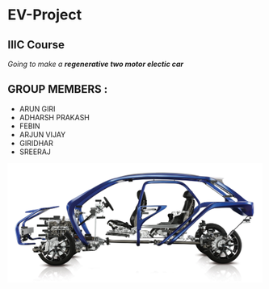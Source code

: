 # EV-Project
## IIIC Course
*Going to make a **regenerative two motor electic car***
## GROUP MEMBERS :
- ARUN GIRI
- ADHARSH PRAKASH
- FEBIN 
- ARJUN VIJAY
- GIRIDHAR
- SREERAJ 


![led](https://github.com/arjun-vijay4352/EV-Project/blob/main/IMG/chassis_systems_survey.jpg)
